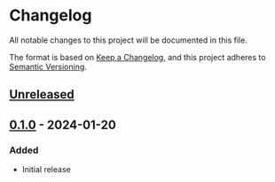 # Changelog

All notable changes to this project will be documented in this file.

The format is based on [Keep a Changelog](https://keepachangelog.com/en/1.0.0/),
and this project adheres to [Semantic Versioning](https://semver.org/spec/v2.0.0.html).

## [Unreleased]

## [0.1.0] - 2024-01-20

### Added

- Initial release

[unreleased]: https://github.com/shadowbane/portchecker/compare/v0.1.0...HEAD

[0.1.0]: https://github.com/shadowbane/portchecker/releases/tag/v0.1.0
